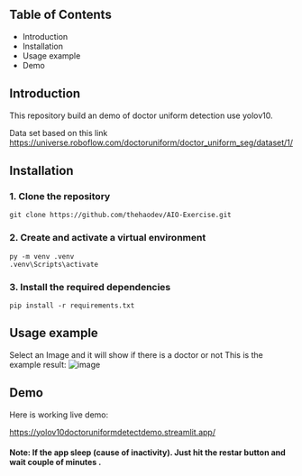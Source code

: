 ## Table of Contents

- Introduction
- Installation
- Usage example
- Demo
## Introduction
This repository build an demo of doctor uniform detection use yolov10. 

Data set based on this link https://universe.roboflow.com/doctoruniform/doctor_uniform_seg/dataset/1/
## Installation
### 1. Clone the repository  
```
git clone https://github.com/thehaodev/AIO-Exercise.git
```
### 2. Create and activate a virtual environment 
```
py -m venv .venv
.venv\Scripts\activate
```
### 3. Install the required dependencies 
```
pip install -r requirements.txt
```
## Usage example
Select an Image and it will show if there is a doctor or not
This is the example result: 
![image](https://github.com/thehaodev/YOLOv10_Doctor_Uniform_Detect_Demo/assets/112054658/349b82bd-d31d-466d-ae7d-85d2263e71ba)
## Demo
Here is working live demo:

https://yolov10doctoruniformdetectdemo.streamlit.app/

#### Note: If the app sleep (cause of inactivity). Just hit the restar button and wait couple of minutes .
